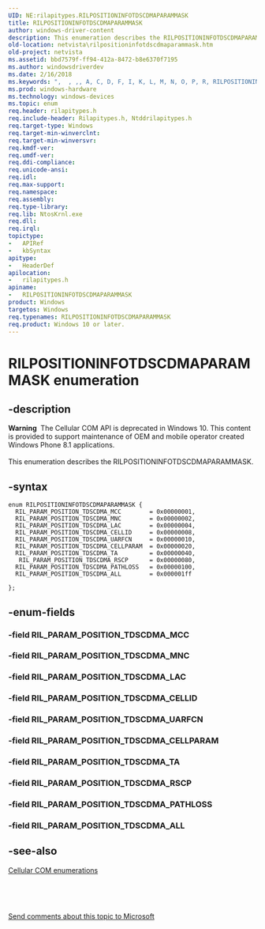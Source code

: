 ```yaml
---
UID: NE:rilapitypes.RILPOSITIONINFOTDSCDMAPARAMMASK
title: RILPOSITIONINFOTDSCDMAPARAMMASK
author: windows-driver-content
description: This enumeration describes the RILPOSITIONINFOTDSCDMAPARAMMASK.
old-location: netvista\rilpositioninfotdscdmaparammask.htm
old-project: netvista
ms.assetid: bbd7579f-ff94-412a-8472-b8e6370f7195
ms.author: windowsdriverdev
ms.date: 2/16/2018
ms.keywords: ",  , ,, A, C, D, F, I, K, L, M, N, O, P, R, RILPOSITIONINFOTDSCDMAPARAMMASK, RILPOSITIONINFOTDSCDMAPARAMMASK enumeration [Network Drivers Starting with Windows Vista], RIL_PARAM_POSITION_TDSCDMA_ALL, RIL_PARAM_POSITION_TDSCDMA_CELLID, RIL_PARAM_POSITION_TDSCDMA_CELLPARAM, RIL_PARAM_POSITION_TDSCDMA_LAC, RIL_PARAM_POSITION_TDSCDMA_MCC, RIL_PARAM_POSITION_TDSCDMA_MNC, RIL_PARAM_POSITION_TDSCDMA_PATHLOSS, RIL_PARAM_POSITION_TDSCDMA_RSCP, RIL_PARAM_POSITION_TDSCDMA_TA, RIL_PARAM_POSITION_TDSCDMA_UARFCN, S, T, netvista.rilpositioninfotdscdmaparammask, rilapitypes/ RIL_PARAM_POSITION_TDSCDMA_RSCP, rilapitypes/RILPOSITIONINFOTDSCDMAPARAMMASK, rilapitypes/RIL_PARAM_POSITION_TDSCDMA_ALL, rilapitypes/RIL_PARAM_POSITION_TDSCDMA_CELLID, rilapitypes/RIL_PARAM_POSITION_TDSCDMA_CELLPARAM, rilapitypes/RIL_PARAM_POSITION_TDSCDMA_LAC, rilapitypes/RIL_PARAM_POSITION_TDSCDMA_MCC, rilapitypes/RIL_PARAM_POSITION_TDSCDMA_MNC, rilapitypes/RIL_PARAM_POSITION_TDSCDMA_PATHLOSS, rilapitypes/RIL_PARAM_POSITION_TDSCDMA_TA, rilapitypes/RIL_PARAM_POSITION_TDSCDMA_UARFCN"
ms.prod: windows-hardware
ms.technology: windows-devices
ms.topic: enum
req.header: rilapitypes.h
req.include-header: Rilapitypes.h, Ntddrilapitypes.h
req.target-type: Windows
req.target-min-winverclnt: 
req.target-min-winversvr: 
req.kmdf-ver: 
req.umdf-ver: 
req.ddi-compliance: 
req.unicode-ansi: 
req.idl: 
req.max-support: 
req.namespace: 
req.assembly: 
req.type-library: 
req.lib: NtosKrnl.exe
req.dll: 
req.irql: 
topictype:
-	APIRef
-	kbSyntax
apitype:
-	HeaderDef
apilocation:
-	rilapitypes.h
apiname:
-	RILPOSITIONINFOTDSCDMAPARAMMASK
product: Windows
targetos: Windows
req.typenames: RILPOSITIONINFOTDSCDMAPARAMMASK
req.product: Windows 10 or later.
---
```


# RILPOSITIONINFOTDSCDMAPARAMMASK enumeration


## -description


<div class="alert"><b>Warning</b>  The Cellular COM API is deprecated in Windows 10. This content is provided to support maintenance of OEM and mobile operator created Windows Phone 8.1 applications.</div><div> </div>This enumeration describes the RILPOSITIONINFOTDSCDMAPARAMMASK.




## -syntax


````
enum RILPOSITIONINFOTDSCDMAPARAMMASK {
  RIL_PARAM_POSITION_TDSCDMA_MCC        = 0x00000001, 
  RIL_PARAM_POSITION_TDSCDMA_MNC        = 0x00000002, 
  RIL_PARAM_POSITION_TDSCDMA_LAC        = 0x00000004, 
  RIL_PARAM_POSITION_TDSCDMA_CELLID     = 0x00000008, 
  RIL_PARAM_POSITION_TDSCDMA_UARFCN     = 0x00000010, 
  RIL_PARAM_POSITION_TDSCDMA_CELLPARAM  = 0x00000020, 
  RIL_PARAM_POSITION_TDSCDMA_TA         = 0x00000040, 
   RIL_PARAM_POSITION_TDSCDMA_RSCP      = 0x00000080, 
  RIL_PARAM_POSITION_TDSCDMA_PATHLOSS   = 0x00000100, 
  RIL_PARAM_POSITION_TDSCDMA_ALL        = 0x000001ff 

};
````


## -enum-fields




### -field RIL_PARAM_POSITION_TDSCDMA_MCC


### -field RIL_PARAM_POSITION_TDSCDMA_MNC


### -field RIL_PARAM_POSITION_TDSCDMA_LAC


### -field RIL_PARAM_POSITION_TDSCDMA_CELLID


### -field RIL_PARAM_POSITION_TDSCDMA_UARFCN


### -field RIL_PARAM_POSITION_TDSCDMA_CELLPARAM


### -field RIL_PARAM_POSITION_TDSCDMA_TA


### -field RIL_PARAM_POSITION_TDSCDMA_RSCP


### -field RIL_PARAM_POSITION_TDSCDMA_PATHLOSS


### -field RIL_PARAM_POSITION_TDSCDMA_ALL


## -see-also

<a href="https://msdn.microsoft.com/library/windows/hardware/dn946509">Cellular COM enumerations</a>



 

 

<a href="mailto:wsddocfb@microsoft.com?subject=Documentation%20feedback [netvista\netvista]:%20RILPOSITIONINFOTDSCDMAPARAMMASK enumeration%20 RELEASE:%20(2/16/2018)&amp;body=%0A%0APRIVACY STATEMENT%0A%0AWe use your feedback to improve the documentation. We don't use your email address for any other purpose, and we'll remove your email address from our system after the issue that you're reporting is fixed. While we're working to fix this issue, we might send you an email message to ask for more info. Later, we might also send you an email message to let you know that we've addressed your feedback.%0A%0AFor more info about Microsoft's privacy policy, see http://privacy.microsoft.com/en-us/default.aspx." title="Send comments about this topic to Microsoft">Send comments about this topic to Microsoft</a>

